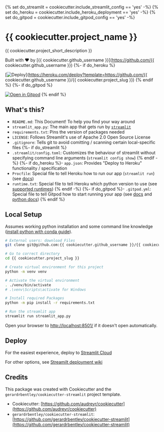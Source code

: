 {% set do_streamlit = cookiecutter.include_streamlit_config == 'yes' -%}
{% set do_heroku = cookiecutter.include_heroku_deployment == 'yes' -%}
{% set do_gitpod = cookiecutter.include_gitpod_config == 'yes' -%}

# {{ cookiecutter.project_name }}

{{ cookiecutter.project_short_description }}

Built with ❤️ by [{{ cookiecutter.github_username }}](https://github.com/{{ cookiecutter.github_username }})
{%- if do_heroku %}

[![Deploy](https://www.herokucdn.com/deploy/button.svg)](https://heroku.com/deploy?template=https://github.com/{{ cookiecutter.github_username }}/{{ cookiecutter.project_slug }})
{% endif %}
{%- if do_gitpod %}

<a href="https://gitpod.io/#https://github.com/{{ cookiecutter.github_username }}/{{ cookiecutter.project_slug }}" rel="nofollow noopener noreferrer" target="_blank" class="after:hidden"><img src="https://gitpod.io/button/open-in-gitpod.svg" alt="Open in Gitpod"></a>
{% endif %}

## What's this?

- `README.md`: This Document! To help you find your way around
- `streamlit_app.py`: The main app that gets run by [`streamlit`](https://docs.streamlit.io/)
- `requirements.txt`: Pins the version of packages needed
- `LICENSE`: Follows Streamlit's use of Apache 2.0 Open Source License
- `.gitignore`: Tells git to avoid comitting / scanning certain local-specific files
{%- if do_streamlit %}
- `.streamlit/config.toml`: Customizes the behaviour of streamlit without specifying command line arguments (`streamlit config show`)
{% endif -%}
{%- if do_heroku %}- `app.json`: Provides "Deploy to Heroku" functionality / specification
- `Procfile`: Special file to tell Heroku how to run our app (`streamlit run`) (see [docs](https://devcenter.heroku.com/articles/procfile))
- `runtime.txt`: Special file to tell Heroku which python version to use (see [supported runtimes](https://devcenter.heroku.com/articles/python-support#supported-runtimes))
{% endif -%}
{%- if do_gitpod %}- `.gitpod.yml`: Special file to tell Gitpod how to start running your app (see [docs](https://www.gitpod.io/docs/config-gitpod-file) and [python docs](https://www.gitpod.io/docs/languages/python))
{% endif %}
## Local Setup

Assumes working python installation and some command line knowledge ([install python with conda guide](https://tech.gerardbentley.com/python/beginner/2022/01/29/install-python.html)).

```sh
# External users: download Files
git clone git@github.com:{{ cookiecutter.github_username }}/{{ cookiecutter.project_slug }}.git

# Go to correct directory
cd {{ cookiecutter.project_slug }}

# Create virtual environment for this project
python -m venv venv

# Activate the virtual environment
. ./venv/bin/activate
# .\venv\Scripts\activate for Windows

# Install required Packages
python -m pip install -r requirements.txt

# Run the streamlit app
streamlit run streamlit_app.py
```

Open your browser to [http://localhost:8501/](http://localhost:8501/) if it doesn't open automatically.

## Deploy

For the easiest experience, deploy to [Streamlit Cloud](https://streamlit.io/cloud)

For other options, see [Streamilt deployment wiki](https://discuss.streamlit.io/t/streamlit-deployment-guide-wiki/5099)

## Credits

This package was created with Cookiecutter and the `gerardrbentley/cookiecutter-streamlit` project template.

- Cookiecutter: [https://github.com/audreyr/cookiecutter](https://github.com/audreyr/cookiecutter)
- `gerardrbentley/cookiecutter-streamlit`: [https://github.com/gerardrbentley/cookiecutter-streamlit](https://github.com/gerardrbentley/cookiecutter-streamlit)
